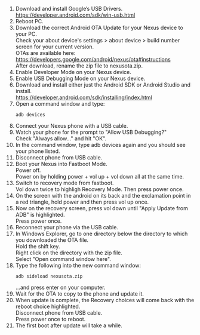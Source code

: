 01. Download and install Google’s USB Drivers.<br/>
    https://developer.android.com/sdk/win-usb.html
02. Reboot PC.
03. Download the correct Android OTA Update for your Nexus device to your PC.<br/>
    Check your about device's settings > about device > build number screen for your current version.<br/>
    OTAs are available here:  https://developers.google.com/android/nexus/ota#instructions<br/>
    After download, rename the zip file to nexusota.zip.
04. Enable Developer Mode on your Nexus device.
05. Enable USB Debugging Mode on your Nexus device.
06. Download and install either just the Android SDK or Android Studio and install.<br/>
    https://developer.android.com/sdk/installing/index.html
07. Open a command window and type:<br/>
    ```
    adb devices
    ```
08. Connect your Nexus phone with a USB cable.
09. Watch your phone for the prompt to "Allow USB Debugging?"<br/>
    Check "Always allow..." and hit "OK".
10. In the command window, type adb devices again and you should see your phone listed.
11. Disconnect phone from USB cable.
12. Boot your Nexus into Fastboot Mode.<br/>
    Power off.<br/>
    Power on by holding power + vol up + vol down all at the same time.
13. Switch to recovery mode from fastboot.<br/>
    Vol down twice to highligh Recovery Mode.  Then press power once.
14. On the screen with the android on its back and the exclamation point in a red triangle, hold power and then press vol up once.
15. Now on the recovery screen, press vol down until "Apply Update from ADB" is highlighted.<br/>
    Press power once.
16. Reconnect your phone via the USB cable.
17. In Windows Explorer, go to one directory below the directory to which you downloaded the OTA file.<br/>
    Hold the shift key.<br/>
    Right click on the directory with the zip file.<br/>
    Select "Open command window here".
18. Type the following into the new command window:<br/>
    ```
    adb sideload nexusota.zip
    ```
    ...and press enter on your computer.
19. Wait for the OTA to copy to the phone and update it.
20. When update is complete, the Recovery choices will come back with the reboot choice highlighted.<br/>
    Disconnect phone from USB cable.<br/>
    Press power once to reboot.
21. The first boot after update will take a while.
